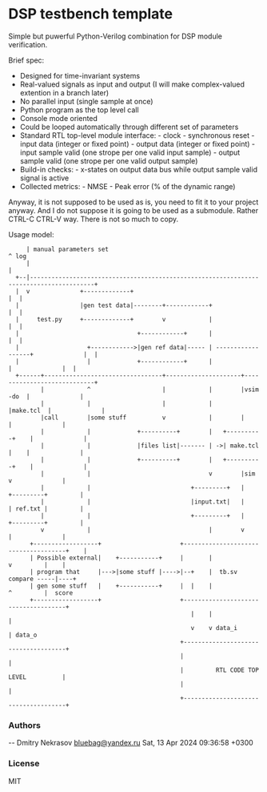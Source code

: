 # DSP testbench template #

Simple but puwerful Python-Verilog combination for DSP module verification.

Brief spec:
  * Designed for time-invariant systems
  * Real-valued signals as input and output (I will make complex-valued
    extention in a branch later)
  * No parallel input (single sample at once)
  * Python program as the top level call
  * Console mode oriented
  * Could be looped automatically through different set of parameters
  * Standard RTL top-level module interface:
        - clock
        - synchronous reset
        - input data  (integer or fixed point)
        - output data (integer or fixed point)
        - input sample valid (one strope per one valid input sample)
        - output sample valid (one strope per one valid output sample)
  * Build-in checks:
        - x-states on output data bus while output sample valid signal is active
  * Collected metrics:
        - NMSE
        - Peak error (% of the dynamic range)

Anyway, it is not supposed to be used as is, you need to fit it to your project
anyway. And I do not suppose it is going to be used as a submodule. Rather CTRL-C CTRL-V
way. There is not so much to copy.

Usage model:

```
     | manual parameters set                                                               ^ log
     |                                                                                     |
  +--|----------------------------------------------------------------------------------------+
  |  v              +-------------+                                                        |  |
  |                 |gen test data|--------+------------+                                  |  |
  |     test.py     +-------------+        v            |                                  |  |
  |                                 +------------+      |                                  |  |
  |                   +------------>|gen ref data|----- | ------------------+              |  |
  |                   |             +------------+      |                   |              |  |
  +------+---------------------------------+---------------------+----------------------------+
         |            ^                    |            |        |vsim -do  |              |
         |            |                    |            |        |make.tcl  |              |
         |call        |some stuff          v            |        |          |              |
         |            |             +----------+        |   +----------+    |              |
         |            |             |files list|------- | ->| make.tcl |    |              |
         |            |             +----------+        |   +----------+    |              |
         |            |                                 v        |sim       v              |
         |            |                            +---------+   |     +---------+         |
         |            |                            |input.txt|   |     | ref.txt |         |
         |            |                            +---------+   |     +---------+         |
         v            |                                 |        v          |              |
      +------------------+                      +-------------------------------------+    |
      | Possible external|    +-----------+     |       |                   v         |    |
      | program that     |--->|some stuff |---->|--+    |  tb.sv         compare -----|----+
      | gen some stuff   |    +-----------+     |  |    |                   ^         |  score
      +------------------+                      +-------------------------------------+
                                                   |    |                   |
                                                   v    v data_i            | data_o
                                                +-------------------------------------+
                                                |                                     |
                                                |         RTL CODE TOP LEVEL          |
                                                |                                     |
                                                +-------------------------------------+
```

### Authors ###

 -- Dmitry Nekrasov <bluebag@yandex.ru>  Sat, 13 Apr 2024 09:36:58 +0300


### License ###

MIT

